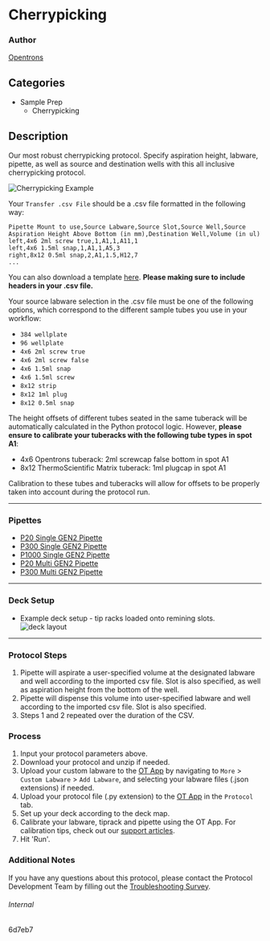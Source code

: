 # Cherrypicking

### Author
[Opentrons](https://opentrons.com/)

## Categories
* Sample Prep
	* Cherrypicking

## Description

Our most robust cherrypicking protocol. Specify aspiration height, labware, pipette, as well as source and destination wells with this all inclusive cherrypicking protocol.

![Cherrypicking Example](https://opentrons-protocol-library-website.s3.amazonaws.com/custom-README-images/cherrypicking/cherrypicking_example.png)

Your `Transfer .csv File` should be a .csv file formatted in the following way:

```
Pipette Mount to use,Source Labware,Source Slot,Source Well,Source Aspiration Height Above Bottom (in mm),Destination Well,Volume (in ul)
left,4x6 2ml screw true,1,A1,1,A11,1
left,4x6 1.5ml snap,1,A1,1,A5,3
right,8x12 0.5ml snap,2,A1,1.5,H12,7
...
```
You can also download a template [here](https://opentrons-protocol-library-website.s3.amazonaws.com/custom-README-images/6d7eb7/ex.csv). **Please making sure to include headers in your .csv file.**

Your source labware selection in the .csv file must be one of the following options, which correspond to the different sample tubes you use in your workflow:
* `384 wellplate`
* `96 wellplate`
* `4x6 2ml screw true`
* `4x6 2ml screw false`
* `4x6 1.5ml snap`
* `4x6 1.5ml screw`
* `8x12 strip`
* `8x12 1ml plug`
* `8x12 0.5ml snap`

The height offsets of different tubes seated in the same tuberack will be automatically calculated in the Python protocol logic. However, **please ensure to calibrate your tuberacks with the following tube types in spot A1**:
* 4x6 Opentrons tuberack: 2ml screwcap false bottom in spot A1
* 8x12 ThermoScientific Matrix tuberack: 1ml plugcap in spot A1

Calibration to these tubes and tuberacks will allow for offsets to be properly taken into account during the protocol run.

---

### Pipettes
* [P20 Single GEN2 Pipette](https://opentrons.com/pipettes/)
* [P300 Single GEN2 Pipette](https://opentrons.com/pipettes/)
* [P1000 Single GEN2 Pipette](https://opentrons.com/pipettes/)
* [P20 Multi GEN2 Pipette](https://opentrons.com/pipettes/)
* [P300 Multi GEN2 Pipette](https://opentrons.com/pipettes/)

---

### Deck Setup
* Example deck setup - tip racks loaded onto remining slots.
![deck layout](https://opentrons-protocol-library-website.s3.amazonaws.com/custom-README-images/6d7eb7/deck.png)

---

### Protocol Steps
1. Pipette will aspirate a user-specified volume at the designated labware and well according to the imported csv file. Slot is also specified, as well as aspiration height from the bottom of the well.
2. Pipette will dispense this volume into user-specified labware and well according to the imported csv file. Slot is also specified.
3. Steps 1 and 2 repeated over the duration of the CSV.

### Process
1. Input your protocol parameters above.
2. Download your protocol and unzip if needed.
3. Upload your custom labware to the [OT App](https://opentrons.com/ot-app) by navigating to `More` > `Custom Labware` > `Add Labware`, and selecting your labware files (.json extensions) if needed.
4. Upload your protocol file (.py extension) to the [OT App](https://opentrons.com/ot-app) in the `Protocol` tab.
5. Set up your deck according to the deck map.
6. Calibrate your labware, tiprack and pipette using the OT App. For calibration tips, check out our [support articles](https://support.opentrons.com/en/collections/1559720-guide-for-getting-started-with-the-ot-2).
7. Hit 'Run'.

### Additional Notes
If you have any questions about this protocol, please contact the Protocol Development Team by filling out the [Troubleshooting Survey](https://protocol-troubleshooting.paperform.co/).

###### Internal
6d7eb7
